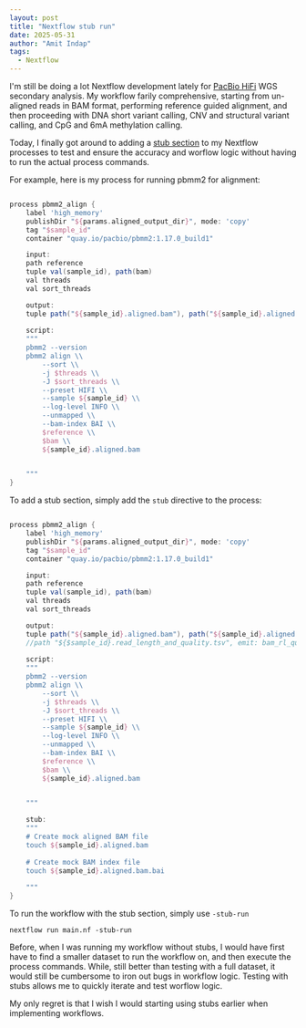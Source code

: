 ```yaml
---
layout: post
title: "Nextflow stub run"
date: 2025-05-31
author: "Amit Indap"
tags:
  - Nextflow
---
```


I'm still be doing a lot Nextflow development lately for [PacBio HiFi](https://www.pacb.com/technology/hifi-sequencing/) WGS secondary analysis. 
My workflow farily comprehensive, starting from un-aligned reads in BAM format, performing reference guided alignment, and then proceeding with DNA short variant calling, CNV and structural variant calling, and CpG and 6mA methylation calling.

Today, I finally got around to adding a [stub section](https://www.nextflow.io/docs/latest/process.html) to my Nextflow processes to test and ensure the accuracy and worflow logic without having to run the actual process commands. 

For example, here is my process for running pbmm2 for alignment:

```groovy

process pbmm2_align {
    label 'high_memory'
    publishDir "${params.aligned_output_dir}", mode: 'copy'
    tag "$sample_id"
    container "quay.io/pacbio/pbmm2:1.17.0_build1"

    input:
    path reference
    tuple val(sample_id), path(bam)
    val threads
    val sort_threads

    output:
    tuple path("${sample_id}.aligned.bam"), path("${sample_id}.aligned.bam.bai"), emit: aligned_bam
    
    script:
    """
    pbmm2 --version
    pbmm2 align \\
        --sort \\
        -j $threads \\
        -J $sort_threads \\
        --preset HIFI \\
        --sample ${sample_id} \\
        --log-level INFO \\
        --unmapped \\
        --bam-index BAI \\
        $reference \\
        $bam \\
        ${sample_id}.aligned.bam

    
    """
}

```

To add a stub section, simply add the `stub` directive to the process:

```groovy

process pbmm2_align {
    label 'high_memory'
    publishDir "${params.aligned_output_dir}", mode: 'copy'
    tag "$sample_id"
    container "quay.io/pacbio/pbmm2:1.17.0_build1"

    input:
    path reference
    tuple val(sample_id), path(bam)
    val threads
    val sort_threads

    output:
    tuple path("${sample_id}.aligned.bam"), path("${sample_id}.aligned.bam.bai"), emit: aligned_bam
    //path "${$sample_id}.read_length_and_quality.tsv", emit: bam_rl_qual
    
    script:
    """
    pbmm2 --version
    pbmm2 align \\
        --sort \\
        -j $threads \\
        -J $sort_threads \\
        --preset HIFI \\
        --sample ${sample_id} \\
        --log-level INFO \\
        --unmapped \\
        --bam-index BAI \\
        $reference \\
        $bam \\
        ${sample_id}.aligned.bam

    
    """

    stub:
    """
    # Create mock aligned BAM file
    touch ${sample_id}.aligned.bam
    
    # Create mock BAM index file
    touch ${sample_id}.aligned.bam.bai
    
    """
}
```

To run the workflow with the stub section, simply use `-stub-run`

```
nextflow run main.nf -stub-run
```

Before, when I was running my workflow without stubs, I would have first have to find a smaller dataset to run the workflow on, and then execute the process commands. While, still better than testing with a full dataset, it would still be cumbersome to iron out bugs in workflow logic. Testing with stubs allows me to quickly iterate and test worflow logic. 

My only regret is that I wish I would starting using stubs earlier when implementing workflows. 


